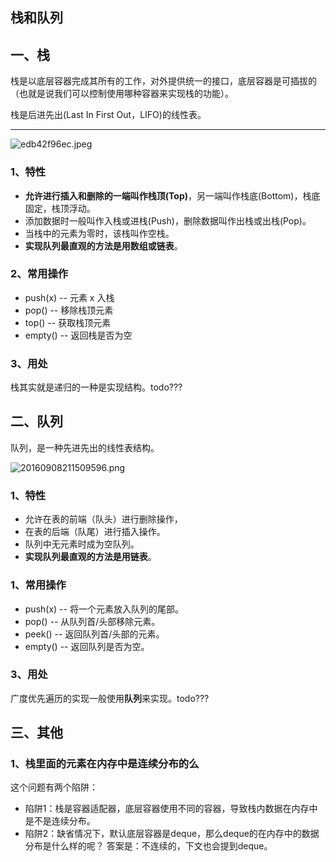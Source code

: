 ## 栈和队列

## 一、栈
栈是以底层容器完成其所有的工作，对外提供统一的接口，底层容器是可插拔的（也就是说我们可以控制使用哪种容器来实现栈的功能）。

栈是后进先出(Last In First Out，LIFO)的线性表。

****

![edb42f96ec.jpeg](https://pic.imgdb.cn/item/628243540947543129412f67.jpg)

### 1、特性
* **允许进行插入和删除的一端叫作栈顶(Top)**，另一端叫作栈底(Bottom)，栈底固定，栈顶浮动。
* 添加数据时一般叫作入栈或进栈(Push)，删除数据叫作出栈或出栈(Pop)。
* 当栈中的元素为零时，该栈叫作空栈。
* **实现队列最直观的方法是用数组或链表**。 

### 2、常用操作

* push(x) -- 元素 x 入栈
* pop() -- 移除栈顶元素
* top() -- 获取栈顶元素
* empty() -- 返回栈是否为空

### 3、用处
栈其实就是递归的一种是实现结构。todo???

## 二、队列
队列，是一种先进先出的线性表结构。

![20160908211509596.png](https://pic.imgdb.cn/item/62825c100947543129a5320d.png)

### 1、特性
* 允许在表的前端（队头）进行删除操作，
* 在表的后端（队尾）进行插入操作。
* 队列中无元素时成为空队列。
* **实现队列最直观的方法是用链表**。

### 1、常用操作
* push(x) -- 将一个元素放入队列的尾部。
* pop() -- 从队列首/头部移除元素。
* peek() -- 返回队列首/头部的元素。
* empty() -- 返回队列是否为空。

### 3、用处

广度优先遍历的实现一般使用**队列**来实现。todo???

## 三、其他

### 1、栈里面的元素在内存中是连续分布的么

这个问题有两个陷阱：
* 陷阱1：栈是容器适配器，底层容器使用不同的容器，导致栈内数据在内存中是不是连续分布。
* 陷阱2：缺省情况下，默认底层容器是deque，那么deque的在内存中的数据分布是什么样的呢？ 答案是：不连续的，下文也会提到deque。